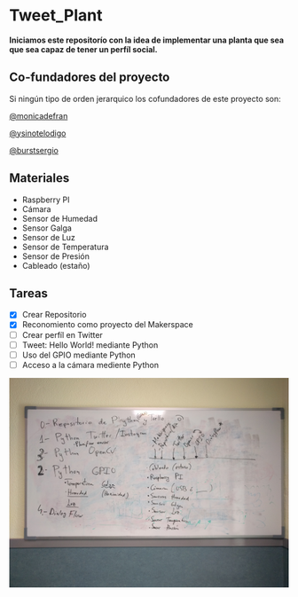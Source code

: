 # Tweet_Plant

**Iniciamos este repositorío con la idea de implementar una planta que sea que sea capaz de tener un perfíl social.**

## Co-fundadores del proyecto 
Si ningún tipo de orden jerarquico los cofundadores de este proyecto son:

[@monicadefran](https://github.com/monicadefran)

[@ysinotelodigo](https://github.com/ysinotelodigo)

[@burstsergio](https://github.com/burstsergio1995)

## Materiales 
- Raspberry PI
- Cámara
- Sensor de Humedad
- Sensor Galga
- Sensor de Luz
- Sensor de Temperatura
- Sensor de Presión
- Cableado (estaño)

## Tareas

- [x] Crear Repositorio
- [x] Reconomiento como proyecto del Makerspace
- [ ] Crear perfíl en Twitter
- [ ] Tweet: Hello World! mediante Python
- [ ] Uso del GPIO mediante Python
- [ ] Acceso a la cámara mediente Python

![Alt text](docs/IMG_20181120_152530.jpg?raw=true "Primera Reunión")


<!--![Alt text](relative/path/to/img.jpg?raw=true "Title")-->

